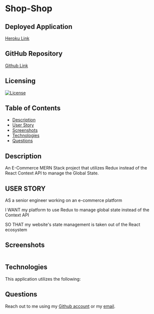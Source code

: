 # Shop-Shop

## Deployed Application
[Heroku Link](https://guarded-headland-77866.herokuapp.com/)

## GitHub Repository
[Github Link](https://github.com/Ericcrain77/shop-shop)

## Licensing
[![License](https://img.shields.io/github/license/ericcrain77/book-search-engine?color=blueviolet)](https://choosealicense.com/licenses/unlicense/#)

## Table of Contents
* [Description](#description)
* [User Story](#user-story)
* [Screenshots](#screenshots)
* [Technologies](#technologies)
* [Questions](#questions)

## Description
An E-Commerce MERN Stack project that utilizes Redux instead of the React Context API to manage the Global State. 


## USER STORY
AS a senior engineer working on an e-commerce platform

I WANT my platform to use Redux to manage global state instead of the Context API

SO THAT my website's state management is taken out of the React ecosystem

## Screenshots

![]()

## Technologies
This application utilizes the following:


## Questions
Reach out to me using my [Github account](https://github.com/Ericcrain77) or my [email](ericcrain77@gmail.com).